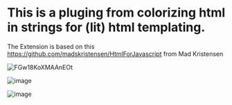 # This is a pluging from colorizing html in strings for (lit) html templating.

The Extension is based on this https://github.com/madskristensen/HtmlForJavascript from Mad Kristensen

![FGw18KoXMAAnEOt](https://user-images.githubusercontent.com/13096516/146612709-5ae7fc37-a116-4828-948e-102c2a5ed0a0.jpg)


![image](https://user-images.githubusercontent.com/13096516/146614791-f5f79d0d-df8a-4afd-8ef6-413705c0417b.png)


![image](https://user-images.githubusercontent.com/13096516/146614075-96feb17c-334b-4f73-9030-75fd6a84e13c.png)
